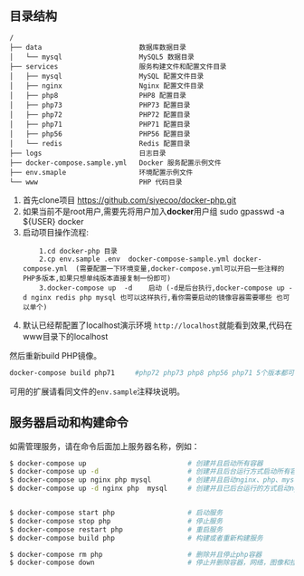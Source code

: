 


    
## 目录结构

```
/
├── data                        数据库数据目录
│   └── mysql                   MySQL5 数据目录
├── services                    服务构建文件和配置文件目录
│   ├── mysql                   MySQL 配置文件目录
│   ├── nginx                   Nginx 配置文件目录
│   ├── php8                    PHP8 配置目录 
│   ├── php73                   PHP73 配置目录 
│   ├── php72                   PHP72 配置目录
│   ├── php71                   PHP71 配置目录
│   ├── php56                   PHP56 配置目录
│   └── redis                   Redis 配置目录
├── logs                        日志目录
├── docker-compose.sample.yml   Docker 服务配置示例文件
├── env.smaple                  环境配置示例文件
└── www                         PHP 代码目录
```    



1.  首先clone项目 https://github.com/siyecoo/docker-php.git
2.  如果当前不是root用户,需要先将用户加入**docker**用户组  sudo gpasswd -a ${USER} docker
3.  启动项目操作流程:
    ````
        1.cd docker-php 目录
        2.cp env.sample .env  docker-compose-sample.yml docker-compose.yml  (需要配置一下环境变量,docker-compose.yml可以开启一些注释的PHP多版本,如果只想单纯版本直接复制一份即可)
        3.docker-compose up  -d    启动 (-d是后台执行,docker-compose up -d nginx redis php mysql 也可以这样执行,看你需要启动的镜像容器需要哪些 也可以单个)

4. 默认已经帮配置了localhost演示环境  `http://localhost`就能看到效果,代码在www目录下的localhost


然后重新build PHP镜像。
```bash
docker-compose build php71     #php72 php73 php8 php56 php71 5个版本都可以
```
可用的扩展请看同文件的`env.sample`注释块说明。


## 服务器启动和构建命令
如需管理服务，请在命令后面加上服务器名称，例如：
```bash
$ docker-compose up                         # 创建并且启动所有容器
$ docker-compose up -d                      # 创建并且后台运行方式启动所有容器
$ docker-compose up nginx php mysql         # 创建并且启动nginx、php、mysql的多个容器
$ docker-compose up -d nginx php  mysql     # 创建并且已后台运行的方式启动nginx、php、mysql容器


$ docker-compose start php                  # 启动服务
$ docker-compose stop php                   # 停止服务
$ docker-compose restart php                # 重启服务
$ docker-compose build php                  # 构建或者重新构建服务

$ docker-compose rm php                     # 删除并且停止php容器
$ docker-compose down                       # 停止并删除容器，网络，图像和挂载卷
```


